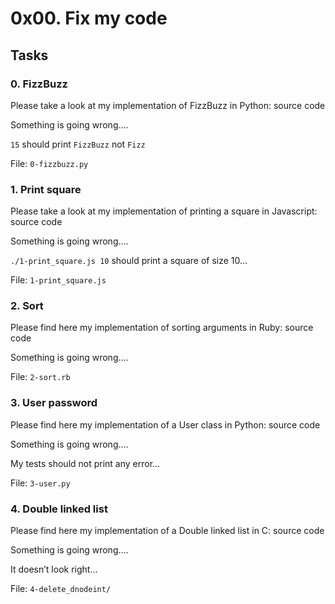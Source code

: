 <h1>0x00. Fix my code</h1>
<h2>Tasks</h2>
  <h3>
    0. FizzBuzz
  </h3>
  <p>Please take a look at my implementation of FizzBuzz in Python: source code</p>
<p>Something is going wrong&hellip;.</p>
<p><code>15</code> should print <code>FizzBuzz</code> not <code>Fizz</code></p>
        <p>File: <code>0-fizzbuzz.py</code></p>
  <h3>
    1. Print square
  </h3>
  <p>Please take a look at my implementation of printing a square in Javascript: source code</p>
<p>Something is going wrong&hellip;.</p>
<p><code>./1-print_square.js 10</code> should print a square of size 10&hellip;</p>
        <p>File: <code>1-print_square.js</code></p>
  <h3>
    2. Sort
  </h3>
  <p>Please find here my implementation of sorting arguments in Ruby: source code</p>
<p>Something is going wrong&hellip;.</p>
        <p>File: <code>2-sort.rb</code></p>
  <h3>
    3. User password
  </h3>
  <p>Please find here my implementation of a User class in Python: source code</p>
<p>Something is going wrong&hellip;.</p>
<p>My tests should not print any error&hellip;</p>
        <p>File: <code>3-user.py </code></p>
  <h3>
    4. Double linked list
  </h3>
  <p>Please find here my implementation of a Double linked list in C: source code</p>
<p>Something is going wrong&hellip;.</p>
<p>It doesn&rsquo;t look right&hellip; </p>
        <p>File: <code>4-delete_dnodeint/</code></p>
